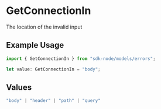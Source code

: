 # GetConnectionIn

The location of the invalid input

## Example Usage

```typescript
import { GetConnectionIn } from "sdk-node/models/errors";

let value: GetConnectionIn = "body";
```

## Values

```typescript
"body" | "header" | "path" | "query"
```